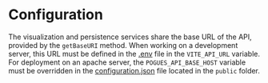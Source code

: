 # Configuration

The visualization and persistence services share the base URL of the API, provided by the `getBaseURI` method. When working on a development server, this URL must be defined in the [.env](https://github.com/InseeFr/Pogues/blob/main/.env) file in the `VITE_API_URL` variable. For deployment on an apache server, the `POGUES_API_BASE_HOST` variable must be overridden in the [configuration.json](https://github.com/InseeFr/Pogues/blob/main/public/configuration.json) file located in the `public` folder.
